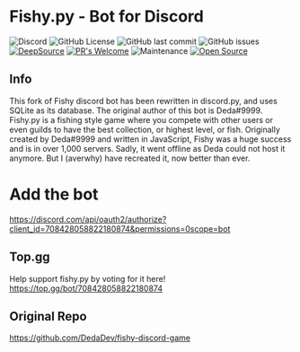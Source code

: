 # Fishy.py - Bot for Discord #
![Discord](https://img.shields.io/discord/734581170452430888)
![GitHub License](https://img.shields.io/github/license/averwhy/fishypy-discord-game)
![GitHub last commit](https://img.shields.io/github/last-commit/averwhy/fishypy-discord-game)
![GitHub issues](https://img.shields.io/github/issues/averwhy/fishypy-discord-game)
[![DeepSource](https://deepsource.io/gh/averwhy/fishypy-discord-game.svg/?label=active+issues&show_trend=true&token=BbhegRz6PPxXwuxHIC7bo-oF)](https://deepsource.io/gh/averwhy/fishypy-discord-game/?ref=repository-badge)
[![PR's Welcome](https://img.shields.io/badge/PRs-welcome-brightgreen.svg?style=flat)](https://github.com/averwhy/fishypy-discord-game/compare)
![Maintenance](https://img.shields.io/maintenance/yes/2025)
[![Open Source](https://badges.frapsoft.com/os/v1/open-source.svg?v=103)](https://opensource.org/)
## Info ##
This fork of Fishy discord bot has been rewritten in discord.py, and uses SQLite as its database.
The original author of this bot is Deda#9999.
Fishy.py is a fishing style game where you compete with other users or even guilds to have the best collection, or highest level, or fish. Originally created by Deda#9999 and written in JavaScript, Fishy was a huge success and is in over 1,000 servers. Sadly, it went offline as Deda could not host it anymore. But I (averwhy) have recreated it, now better than ever.

# Add the bot
https://discord.com/api/oauth2/authorize?client_id=708428058822180874&permissions=0scope=bot

## Top.gg
Help support fishy.py by voting for it here!
https://top.gg/bot/708428058822180874


## Original Repo ##
https://github.com/DedaDev/fishy-discord-game
